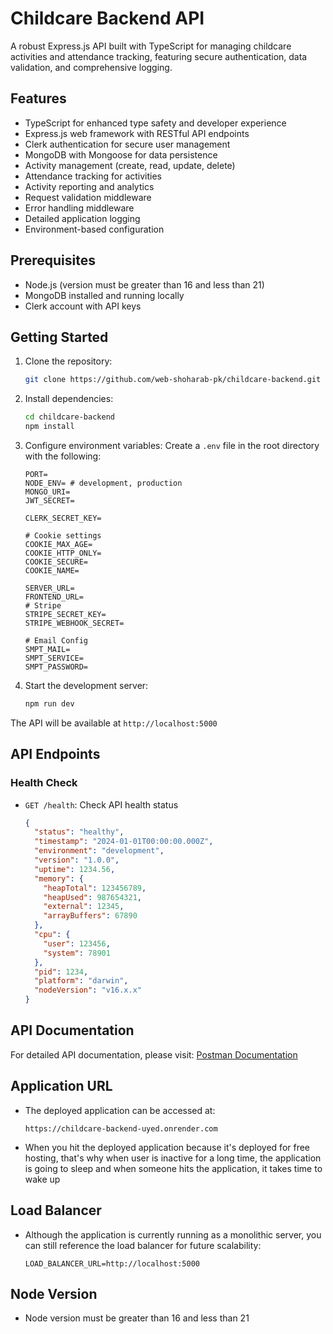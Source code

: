 # Childcare Backend API

A robust Express.js API built with TypeScript for managing childcare activities and attendance tracking, featuring secure authentication, data validation, and comprehensive logging.

## Features

- TypeScript for enhanced type safety and developer experience
- Express.js web framework with RESTful API endpoints
- Clerk authentication for secure user management
- MongoDB with Mongoose for data persistence
- Activity management (create, read, update, delete)
- Attendance tracking for activities
- Activity reporting and analytics
- Request validation middleware
- Error handling middleware
- Detailed application logging
- Environment-based configuration

## Prerequisites

- Node.js (version must be greater than 16 and less than 21)
- MongoDB installed and running locally
- Clerk account with API keys

## Getting Started

1. Clone the repository:

   ```bash
   git clone https://github.com/web-shoharab-pk/childcare-backend.git
   ```

2. Install dependencies:

   ```bash
   cd childcare-backend
   npm install
   ```

3. Configure environment variables:
   Create a `.env` file in the root directory with the following:

   ```
   PORT=
   NODE_ENV= # development, production
   MONGO_URI=
   JWT_SECRET=

   CLERK_SECRET_KEY=

   # Cookie settings
   COOKIE_MAX_AGE=
   COOKIE_HTTP_ONLY=
   COOKIE_SECURE=
   COOKIE_NAME=

   SERVER_URL=
   FRONTEND_URL=
   # Stripe
   STRIPE_SECRET_KEY=
   STRIPE_WEBHOOK_SECRET=

   # Email Config
   SMPT_MAIL=
   SMPT_SERVICE=
   SMPT_PASSWORD=
   ```

4. Start the development server:
   ```bash
   npm run dev
   ```

The API will be available at `http://localhost:5000`

## API Endpoints

### Health Check

- `GET /health`: Check API health status
  ```json
  {
    "status": "healthy",
    "timestamp": "2024-01-01T00:00:00.000Z",
    "environment": "development",
    "version": "1.0.0",
    "uptime": 1234.56,
    "memory": {
      "heapTotal": 123456789,
      "heapUsed": 987654321,
      "external": 12345,
      "arrayBuffers": 67890
    },
    "cpu": {
      "user": 123456,
      "system": 78901
    },
    "pid": 1234,
    "platform": "darwin",
    "nodeVersion": "v16.x.x"
  }
  ```

## API Documentation

For detailed API documentation, please visit:
[Postman Documentation](https://documenter.getpostman.com/view/16481716/2sAY4vh2sG)

<!-- When you hit the deployed application because it's deployed for free hosting, that's why when user is inactive for a long time, the application is going to sleep and when someone hits the application, it takes time to wake up -->

## Application URL

- The deployed application can be accessed at:
  ```
  https://childcare-backend-uyed.onrender.com
  ```
- When you hit the deployed application because it's deployed for free hosting, that's why when user is inactive for a long time, the application is going to sleep and when someone hits the application, it takes time to wake up

<!-- When you send requests to the deployed application, the requests are automatically forwarded to the load balancer -->

## Load Balancer

- Although the application is currently running as a monolithic server, you can still reference the load balancer for future scalability:
  ```
  LOAD_BALANCER_URL=http://localhost:5000
  ```

## Node Version

- Node version must be greater than 16 and less than 21

